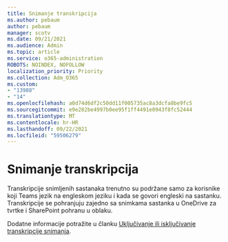 ```yaml
---
title: Snimanje transkripcija
ms.author: pebaum
author: pebaum
manager: scotv
ms.date: 09/21/2021
ms.audience: Admin
ms.topic: article
ms.service: o365-administration
ROBOTS: NOINDEX, NOFOLLOW
localization_priority: Priority
ms.collection: Adm_O365
ms.custom:
- "13988"
- "14"
ms.openlocfilehash: a0d74d6df2c50dd11f005735ac8a3dcfa8be9fc5
ms.sourcegitcommit: e9e282be4997b0ee95f1ff4491e0943f8fc52444
ms.translationtype: MT
ms.contentlocale: hr-HR
ms.lasthandoff: 09/22/2021
ms.locfileid: "59506279"
---
```

# <a name="recording-transcriptions"></a>Snimanje transkripcija

Transkripcije snimljenih sastanaka trenutno su podržane samo za korisnike koji Teams jezik na engleskom jeziku i kada se govori engleski na sastanku. Transkripcije se pohranjuju zajedno sa snimkama sastanka u OneDrive za tvrtke i SharePoint pohranu u oblaku.

Dodatne informacije potražite u članku [Uključivanje ili isključivanje transkripcije snimanja](https://docs.microsoft.com/microsoftteams/cloud-recording#turn-on-or-turn-off-recording-transcription).